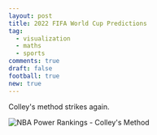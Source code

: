 ```yaml
---
layout: post
title: 2022 FIFA World Cup Predictions
tag:
  - visualization
  - maths
  - sports
comments: true
draft: false
football: true
new: true
---
```


Colley's method strikes again.

![NBA Power Rankings - Colley's Method](https://shawenyao.github.io/Who-is-number-1/main/2022/world_cup_2022.svg)
